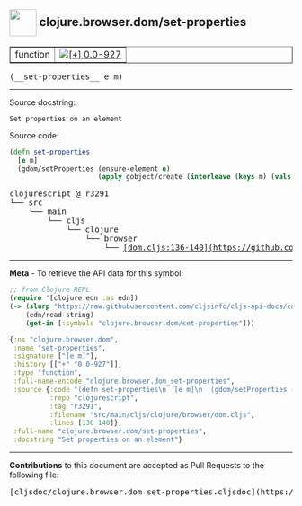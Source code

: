 ## <img width="48px" valign="middle" src="http://i.imgur.com/Hi20huC.png"> clojure.browser.dom/set-properties

 <table border="1">
<tr>

<td>function</td>
<td><a href="https://github.com/cljsinfo/cljs-api-docs/tree/0.0-927"><img valign="middle" alt="[+] 0.0-927" src="https://img.shields.io/badge/+-0.0--927-lightgrey.svg"></a> </td>
</tr>
</table>

 <samp>
(__set-properties__ e m)<br>
</samp>

---




Source docstring:

```
Set properties on an element
```

Source code:

```clj
(defn set-properties
  [e m]
  (gdom/setProperties (ensure-element e)
                      (apply gobject/create (interleave (keys m) (vals m)))))
```

 <pre>
clojurescript @ r3291
└── src
    └── main
        └── cljs
            └── clojure
                └── browser
                    └── <ins>[dom.cljs:136-140](https://github.com/clojure/clojurescript/blob/r3291/src/main/cljs/clojure/browser/dom.cljs#L136-L140)</ins>
</pre>


---

__Meta__ - To retrieve the API data for this symbol:

```clj
;; from Clojure REPL
(require '[clojure.edn :as edn])
(-> (slurp "https://raw.githubusercontent.com/cljsinfo/cljs-api-docs/catalog/cljs-api.edn")
    (edn/read-string)
    (get-in [:symbols "clojure.browser.dom/set-properties"]))
```

```clj
{:ns "clojure.browser.dom",
 :name "set-properties",
 :signature ["[e m]"],
 :history [["+" "0.0-927"]],
 :type "function",
 :full-name-encode "clojure.browser.dom_set-properties",
 :source {:code "(defn set-properties\n  [e m]\n  (gdom/setProperties (ensure-element e)\n                      (apply gobject/create (interleave (keys m) (vals m)))))",
          :repo "clojurescript",
          :tag "r3291",
          :filename "src/main/cljs/clojure/browser/dom.cljs",
          :lines [136 140]},
 :full-name "clojure.browser.dom/set-properties",
 :docstring "Set properties on an element"}

```

---

__Contributions__ to this document are accepted as Pull Requests to the following file:

 <pre>
[cljsdoc/clojure.browser.dom_set-properties.cljsdoc](https://github.com/cljsinfo/cljs-api-docs/blob/master/cljsdoc/clojure.browser.dom_set-properties.cljsdoc)
</pre>

